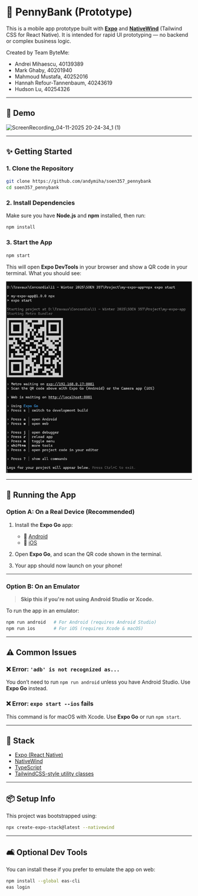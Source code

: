 # 📱 PennyBank (Prototype)

This is a mobile app prototype built with [**Expo**](https://expo.dev/) and [**NativeWind**](https://www.nativewind.dev/) (Tailwind CSS for React Native). It is intended for rapid UI prototyping — no backend or complex business logic.

Created by Team ByteMe:

- Andrei Mihaescu, 40139389
- Mark Ghaby, 40201940
- Mahmoud Mustafa, 40252016
- Hannah Refour-Tannenbaum, 40243619
- Hudson Lu, 40254326

---

## 📸 Demo
![ScreenRecording_04-11-2025 20-24-34_1 (1)](https://github.com/user-attachments/assets/5fd25b4d-d6c1-418f-ae83-993f0cafcbc6)

---

## ✨ Getting Started

### 1. Clone the Repository

```bash
git clone https://github.com/andymiha/soen357_pennybank
cd soen357_pennybank
```

### 2. Install Dependencies

Make sure you have **Node.js** and **npm** installed, then run:

```bash
npm install
```

### 3. Start the App

```bash
npm start
```

This will open **Expo DevTools** in your browser and show a QR code in your terminal. What you should see:

![alt text](assets/expo_start.png)

---

## 📱 Running the App

### Option A: On a Real Device (Recommended)

1. Install the **Expo Go** app:

   - 📱 [Android](https://play.google.com/store/apps/details?id=host.exp.exponent)
   - 🍎 [iOS](https://apps.apple.com/app/expo-go/id982107779)

2. Open **Expo Go**, and scan the QR code shown in the terminal.

3. Your app should now launch on your phone!

---

### Option B: On an Emulator

> **Skip this if you're not using Android Studio or Xcode.**

To run the app in an emulator:

```bash
npm run android   # For Android (requires Android Studio)
npm run ios       # For iOS (requires Xcode & macOS)
```

---

## ⚠️ Common Issues

### ❌ Error: `'adb' is not recognized as...`

You don’t need to run `npm run android` unless you have Android Studio. Use **Expo Go** instead.

### ❌ Error: `expo start --ios` fails

This command is for macOS with Xcode. Use **Expo Go** or run `npm start`.

---

## 🧱 Stack

- [Expo (React Native)](https://expo.dev/)
- [NativeWind](https://www.nativewind.dev/)
- [TypeScript](https://www.typescriptlang.org/)
- [TailwindCSS-style utility classes](https://tailwindcss.com/)

---

## 📦 Setup Info

This project was bootstrapped using:

```bash
npx create-expo-stack@latest --nativewind
```

---

## 🛋️ Optional Dev Tools

You can install these if you prefer to emulate the app on web:

```bash
npm install --global eas-cli
eas login
```

